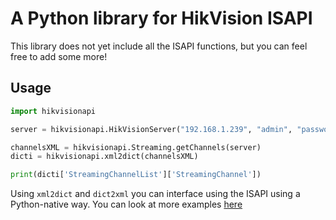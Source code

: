 # A Python library for HikVision ISAPI

This library does not yet include all the ISAPI functions, but you can feel free to add some more!

## Usage

```python
import hikvisionapi

server = hikvisionapi.HikVisionServer("192.168.1.239", "admin", "password")

channelsXML = hikvisionapi.Streaming.getChannels(server)
dicti = hikvisionapi.xml2dict(channelsXML)

print(dicti['StreamingChannelList']['StreamingChannel'])
```

Using `xml2dict` and `dict2xml` you can interface using the ISAPI using a Python-native way. You can look at more examples [here](https://github.com/Tedyst/hikvisionapi/tree/master/examples)
